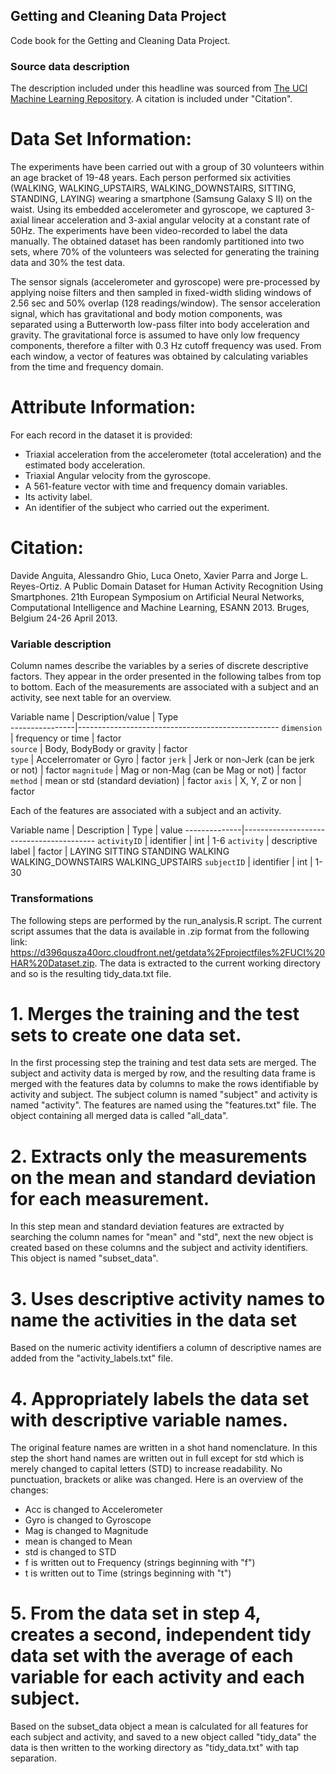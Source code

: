 ## Getting and Cleaning Data Project

Code book for the Getting and Cleaning Data Project.

### Source data description
The description included under this headline was sourced from [The UCI Machine Learning Repository](http://archive.ics.uci.edu/ml/datasets/Human+Activity+Recognition+Using+Smartphones). A citation is included under "Citation".

# Data Set Information:

The experiments have been carried out with a group of 30 volunteers within an age bracket of 19-48 years. Each person performed six activities (WALKING, WALKING_UPSTAIRS, WALKING_DOWNSTAIRS, SITTING, STANDING, LAYING) wearing a smartphone (Samsung Galaxy S II) on the waist. Using its embedded accelerometer and gyroscope, we captured 3-axial linear acceleration and 3-axial angular velocity at a constant rate of 50Hz. The experiments have been video-recorded to label the data manually. The obtained dataset has been randomly partitioned into two sets, where 70% of the volunteers was selected for generating the training data and 30% the test data. 

The sensor signals (accelerometer and gyroscope) were pre-processed by applying noise filters and then sampled in fixed-width sliding windows of 2.56 sec and 50% overlap (128 readings/window). The sensor acceleration signal, which has gravitational and body motion components, was separated using a Butterworth low-pass filter into body acceleration and gravity. The gravitational force is assumed to have only low frequency components, therefore a filter with 0.3 Hz cutoff frequency was used. From each window, a vector of features was obtained by calculating variables from the time and frequency domain.

# Attribute Information:

For each record in the dataset it is provided: 
- Triaxial acceleration from the accelerometer (total acceleration) and the estimated body acceleration. 
- Triaxial Angular velocity from the gyroscope. 
- A 561-feature vector with time and frequency domain variables. 
- Its activity label. 
- An identifier of the subject who carried out the experiment.

# Citation:

Davide Anguita, Alessandro Ghio, Luca Oneto, Xavier Parra and Jorge L. Reyes-Ortiz. A Public Domain Dataset for Human Activity Recognition Using Smartphones. 21th European Symposium on Artificial Neural Networks, Computational Intelligence and Machine Learning, ESANN 2013. Bruges, Belgium 24-26 April 2013.

### Variable description
Column names describe the variables by a series of discrete descriptive factors. They appear in the order presented in the following talbes from top to bottom. Each of the measurements are associated with a subject and an activity, see next table for an overview.

Variable name   | Description/value                       | Type    
----------------|--------------------------------------------------
`dimension`     | frequency or time                       | factor  
`source`        | Body, BodyBody or gravity               | factor  
`type`          | Accelerromater or Gyro                  | factor
`jerk`          | Jerk or non-Jerk (can be jerk or not)   | factor
`magnitude`     | Mag or non-Mag (can be Mag or not)      | factor
`method`        | mean or std (standard deviation)        | factor
`axis`          | X, Y, Z or non                          | factor

Each of the features are associated with a subject and an activity.

Variable name | Description       | Type    | value
--------------|-----------------------------------------
`activityID`  | identifier        | int     | 1-6
`activity`    | descriptive label | factor  | LAYING SITTING STANDING WALKING WALKING_DOWNSTAIRS WALKING_UPSTAIRS
`subjectID`   | identifier        | int     | 1-30



### Transformations

The following steps are performed by the run_analysis.R script. The current script assumes that the data is available in .zip format from the following link: https://d396qusza40orc.cloudfront.net/getdata%2Fprojectfiles%2FUCI%20HAR%20Dataset.zip. The data is extracted to the current working directory and so is the resulting tidy_data.txt file.

# 1. Merges the training and the test sets to create one data set.
In the first processing step the training and test data sets are merged. The subject and activity data is merged by row, and the resulting data frame is merged with the features data by columns to make the rows identifiable by activity and subject. The subject column is named "subject" and activity is named "activity". The features are named using the "features.txt" file. The object containing all merged data is called "all_data".


# 2. Extracts only the measurements on the mean and standard deviation for each measurement.
In this step mean and standard deviation features are extracted by searching the column names for "mean" and "std", next the new object is created based on these columns and the subject and activity identifiers. This object is named "subset_data".

# 3. Uses descriptive activity names to name the activities in the data set
Based on the numeric activity identifiers a column of descriptive names are added from the "activity_labels.txt" file.

# 4. Appropriately labels the data set with descriptive variable names.
The original feature names are written in a shot hand nomenclature. In this step the short hand names are written out in full except for std which is merely changed to capital letters (STD) to increase readability. No punctuation, brackets or alike was changed. Here is an overview of the changes:
* Acc is changed to Accelerometer
* Gyro is changed to Gyroscope
* Mag is changed to Magnitude
* mean is changed to Mean
* std is changed to STD
* f is written out to Frequency (strings beginning with "f")
* t is written out to Time (strings beginning with "t")

# 5. From the data set in step 4, creates a second, independent tidy data set with the average of each variable for each activity and each subject.
Based on the subset_data object a mean is calculated for all features for each subject and activity, and saved to a new object called "tidy_data" the data is then written to the working directory as "tidy_data.txt" with tap separation.
